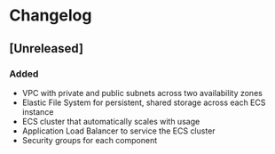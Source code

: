 # Changelog

## [Unreleased]
### Added
- VPC with private and public subnets across two availability zones
- Elastic File System for persistent, shared storage across each ECS instance
- ECS cluster that automatically scales with usage
- Application Load Balancer to service the ECS cluster
- Security groups for each component
